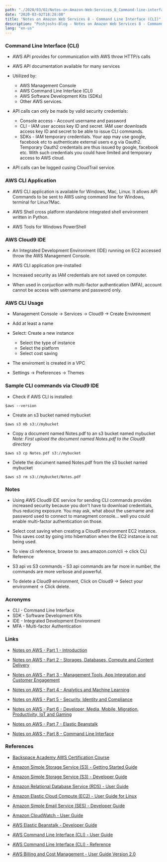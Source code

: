 ```yaml
---
path: "./2020/03/02/Notes-on-Amazon-Web-Services_8_Command-line-interface.md"
date: "2020-03-02T18:28:00"
title: "Notes on Amazon Web Services 8 - Command Line Interface (CLI)"
description: "Poshjoshs-Blog - Notes on Amazon Web Services 8 - Command line interface"
lang: "en-us"
---
```


### Command Line Interface (CLI) ###

- AWS API provides for communication with AWS throw HTTP/s calls

- AWS API documentation available for many services

- Utiilized by:

  * AWS Management Console
  * AWS Command Line Interface (CLI)
  * AWS Software Development Kits (SDKs)
  * Other AWS services.

- API calls can only be made by valid security credentials:

  * Console access - Account username and password
  * CLI - IAM user access key ID and secret. IAM user downloads access key ID and secret to be able to issue CLI commands.
  * SDKs - IAM temporary credentials. Your app may use google, facebook etc to authenticate external users e.g via Oauth2. Temporary Oauth2 credentails are thus issued by google, facebook etc. With such credentials you could have limited and temporary access to AWS cloud.

- API calls can be logged cusing CloudTrail service.

### AWS CLI Application ###

- AWS CLI application is available for Windows, Mac, Linux. It allows API Commands to be sent to AWS using command line for Windows, terminal for Linux?Mac.

- AWS Shell cross platform standalone integrated shell environment written in Python.

- AWS Tools for Windows PowerShell

### AWS Cloud9 IDE ###

- An Integrated Development Environment (IDE) running on EC2 accessed throw the AWS Management Console.

- AWS CLI application pre-installed

- Increased security as IAM credentials are not saved on computer.

- When used in conjuction with multi-factor authentication (MFA), account cannot be access with username and password only.

### AWS CLI Usage ###

- Management Console -> Services -> Cloud9 -> Create Environment

- Add at least a name

- Select: Create a new instance

  * Select the type of instance
  * Select the platform
  * Select cost saving

- The enviroment is created in a VPC

- Settings -> Preferences -> Themes

### Sample CLI commands via Cloud9 IDE ###

- Check if AWS CLI is installed:

```
$aws --version
```

- Create an s3 bucket named mybucket

```
$aws s3 mb s3://mybucket
```

- Copy a document named Notes.pdf to an s3 bucket named mybucket
_Note: First upload the document named Notes.pdf to the Cloud9 directory_

```
$aws s3 cp Notes.pdf s3://mybucket
```

- Delete the document named Notes.pdf from the s3 bucket named mybucket

```					
$aws s3 rm s3://mybucket/Notes.pdf
```

### Notes ###

- Using AWS Cloud9 IDE service for sending CLI commands provides increased security because you don't have to download credentials, thus reducing exposure. You may ask, what about the username and password used to connect to managment console... well you could enable multi-factor authentication on those.

- Select cost saving when creating a Cloud9 environment EC2 instance. This saves cost by going into hibernation when the EC2 instance is not being used.

- To view cli reference, browse to: aws.amazon.com/cli -> click CLI Reference

- S3 api vs S3 commands - S3 api commands are far more in number, the commands are more verbose and powerful.

- To delete a Cloud9 environment, Click on Cloud9 -> Select your environment -> Click delete.

### Acronyms ###

- CLI - Command Line Interface
- SDK - Software Development Kits   
- IDE - Integrated Development Environment
- MFA - Multi-factor Authentication

### Links ###

- [Notes on AWS - Part 1 - Introduction](/2020/03/02/Notes-on-Amazon-Web-Services_1_Introduction/)

- [Notes on AWS - Part 2 - Storages, Databases, Compute and Content Delivery](/2020/03/02/Notes-on-Amazon-Web-Services_2_Storages-databases-compute-and-content-delivery/)

- [Notes on AWS - Part 3 - Management Tools, App Integration and Customer Engagement](/2020/03/02/Notes-on-Amazon-Web-Services_3_Managment-tools-app-integration-and-customer-engagement/)

- [Notes on AWS - Part 4 - Analytics and Machine Learning](/2020/03/02/Notes-on-Amazon-Web-Services_4_Analytics-and-machine-learning/)

- [Notes on AWS - Part 5 - Security, Identity and Compliance](/2020/03/02/Notes-on-Amazon-Web-Services_5_Security-identity-and-compliance/)

- [Notes on AWS - Part 6 - Developer, Media, Mobile, Migration, Productivity, IoT and Gaming](/2020/03/02/Notes-on-Amazon-Web-Services_6_Developer-media-migration-productivity-iot-and-gaming/)

- [Notes on AWS - Part 7 - Elastic Beanstalk](/2020/03/02/Notes-on-Amazon-Web-Services_7_Elastic-beanstalk/)

- [Notes on AWS - Part 8 - Command Line Interface](/2020/03/02/Notes-on-Amazon-Web-Services_8_Command-line-interface/)

### References ###

- [Backspace Academy AWS Certification Course](http://cdn.backspace.academy/courses/aws-certification/01/010/references-01-01.pdf)

- [Amazon Simple Storage Service (S3) - Getting Started Guide](https://docs.aws.amazon.com/AmazonS3/latest/gsg/s3-gsg.pdf)

- [Amazon Simple Storage Service (S3) - Developer Guide](https://docs.aws.amazon.com/AmazonS3/latest/dev/s3-dg.pdf)

- [Amazon Relational Database Service (RDS) - User Guide](https://docs.aws.amazon.com/AmazonRDS/latest/UserGuide/rds-ug.pdf)

- [Amazon Elastic Cloud Compute (EC2) - User Guide for Linux](https://docs.aws.amazon.com/AWSEC2/latest/UserGuide/ec2-ug.pdf)

- [Amazon Simple Email Service (SES) - Developer Guide](https://docs.aws.amazon.com/ses/latest/DeveloperGuide/ses-dg.pdf)

- [Amazon CloudWatch - User Guide](https://docs.aws.amazon.com/AmazonCloudWatch/latest/monitoring/acw-ug.pdf)

- [AWS Elastic Beanstalk - Developer Guide](https://docs.aws.amazon.com/elasticbeanstalk/latest/dg/awseb-dg.pdf)

- [AWS Command Line Interface (CLI) - User Guide](https://docs.aws.amazon.com/cli/latest/userguide/aws-cli.pdf)

- [AWS Command Line Interface (CLI) - Reference](https://docs.aws.amazon.com/cli/latest/reference/)

- [AWS Billing and Cost Management - User Guide Version 2.0](https://docs.aws.amazon.com/awsaccountbilling/latest/aboutv2/awsaccountbilling-aboutv2.pdf)
